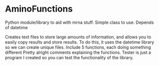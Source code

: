 # AminoFunctions
Python module/library to aid with mrna stuff. Simple class to use. Depends of datetime

Creates text files to store large amounts of information, and allows you to easily copy results and store results. To do this, it uses the datetime library so we can create unique files.
Include 5 functions, each doing something different
Pretty alright comments explaining the functions. Tester is just a program I created so you can test the functionality of the library.
